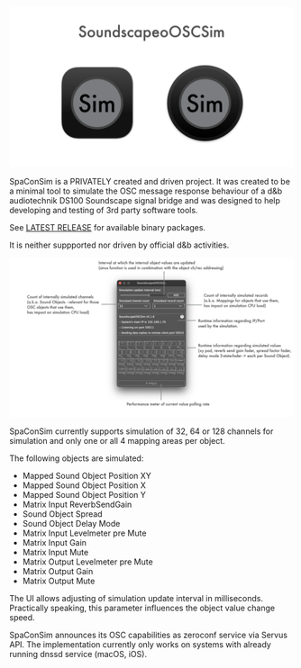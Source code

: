 ![Showreel.001.png](Resources/Documentation/Showreel/Showreel.001.png "SpaConSim Headline Icons")

SpaConSim is a PRIVATELY created and driven project.
It was created to be a minimal tool to simulate the OSC message response behaviour of a d&b audiotechnik DS100 Soundscape signal bridge and was designed to help developing and testing of 3rd party software tools.

See [LATEST RELEASE](../../releases/latest) for available binary packages.

It is neither suppported nor driven by official d&b activities.

![Showreel.002.png](Resources/Documentation/Showreel/Showreel.002.png "SpaConSim commented screenshot")

SpaConSim currently supports simulation of 32, 64 or 128 channels for simulation and only one or all 4 mapping areas per object.

The following objects are simulated:
- Mapped Sound Object Position XY
- Mapped Sound Object Position X
- Mapped Sound Object Position Y
- Matrix Input ReverbSendGain
- Sound Object Spread
- Sound Object Delay Mode
- Matrix Input Levelmeter pre Mute
- Matrix Input Gain
- Matrix Input Mute
- Matrix Output Levelmeter pre Mute
- Matrix Output Gain
- Matrix Output Mute

The UI allows adjusting of simulation update interval in milliseconds. Practically speaking, this parameter influences the object value change speed.

SpaConSim announces its OSC capabilities as zeroconf service via Servus API. The implementation currently only works on systems with already running dnssd service (macOS, iOS).